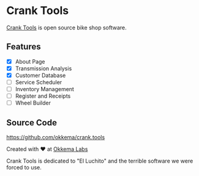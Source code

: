 # Crank Tools

[Crank Tools](https://crank.tools) is open source bike shop software.

## Features

- [x] About Page
- [x] Transmission Analysis
- [x] Customer Database
- [ ] Service Scheduler
- [ ] Inventory Management
- [ ] Register and Receipts
- [ ] Wheel Builder

## Source Code

https://github.com/okkema/crank.tools

Created with :heart: at [Okkema Labs](https://okkkema.org)

Crank Tools is dedicated to "El Luchito" and the terrible software we were forced to use.
